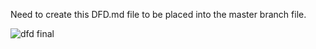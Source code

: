 Need to create this DFD.md file to be placed into the master branch file. 


















![dfd final](https://cloud.githubusercontent.com/assets/21319985/18932838/c185bcd8-8597-11e6-903f-24ed16d12f88.PNG)
